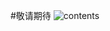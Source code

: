 #敬请期待
![contents](https://th.bing.com/th/id/R.4d6567acfc834669b9124fd6a62126fc?rik=vhzuQ6%2f1jxfqPg&riu=http%3a%2f%2fp0.ifengimg.com%2fpmop%2f2017%2f1019%2fE03D646E968FD052C08096774134C7B6B0A38281_size42_w690_h690.jpeg&ehk=INAbK%2fqLPX47efdwrCk63hb6Mx887lo2qZWSbBFYVOM%3d&risl=&pid=ImgRaw&r=0)
